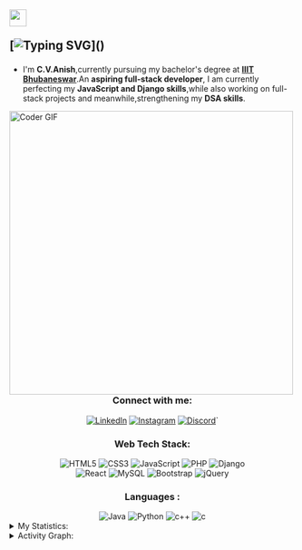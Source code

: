 <h2 align="left">

   <img src="https://raw.githubusercontent.com/MartinHeinz/MartinHeinz/master/wave.gif" width="30px" height="30px" /> 

   [![Typing SVG](https://readme-typing-svg.herokuapp.com/?lines=Hello+There!!;I+am+C.V.Anish.;Welcome+to+my+Github.;Code+is+like+humour!!;It's+bad,+when+you+explain+it+🤣;)]()
</h2>

- I'm <b>C.V.Anish</b>,currently pursuing my bachelor's degree at **<a href="https://www.iiit-bh.ac.in/">IIIT Bhubaneswar</a>**.An **aspiring full-stack developer**, I am currently perfecting my **JavaScript and Django skills**,while also working on full-stack projects and meanwhile,strengthening my **DSA skills**.


<img src="https://media0.giphy.com/media/RbDKaczqWovIugyJmW/giphy.gif?cid=ecf05e47pxhoi4bdycwe8ukiqhc8v9zbghmxz2ue5f1zz0bf&rid=giphy.gif&ct=g" alt="Coder GIF" width="500" align="left">


<h3 align="center">Connect with me:</h3>
<div align="center">
  <a href="https://www.linkedin.com/in/c-v-anish-aa0764220/"><img alt="LinkedIn" src="https://img.shields.io/badge/linkedin-%230077B5.svg?style=for-the-badge&logo=linkedin&logoColor=white"/></a>
   <a href="https://www.instagram.com/_.cvanish._"><img alt="Instagram" src="https://img.shields.io/badge/Instagram-E4405F?style=for-the-badge&logo=instagram&logoColor=white"/></a>
  <a href="https://discordapp.com/users/C.V.ANISH#7535"><img alt="Discord" src="https://img.shields.io/badge/Discord-7289DA?style=for-the-badge&logo=discord&logoColor=white"/></a>`
  </div>
  
<h3 align="center">Web Tech Stack:</h3>
<div align="center">
  <img alt="HTML5" src="https://img.shields.io/badge/html5-%23E34F26.svg?style=for-the-badge&logo=html5&logoColor=white"/>
  <img alt="CSS3" src="https://img.shields.io/badge/css3-%231572B6.svg?style=for-the-badge&logo=css3&logoColor=white"/> 
  <img alt="JavaScript" src="https://img.shields.io/badge/javascript-%23323330.svg?style=for-the-badge&logo=javascript&logoColor=%23F7DF1E"/> 
  <img alt="PHP" src="https://img.shields.io/badge/php-%23777BB4.svg?style=for-the-badge&logo=php&logoColor=white"/>
  <img alt="Django" src="https://img.shields.io/badge/django-%2343853D.svg?style=for-the-badge&logo=django&logoColor=white"/>
  <br>
  <img alt="React" src="https://img.shields.io/badge/React-319795?style=for-the-badge&logo=react&logoColor=white"/>
  <img alt="MySQL" src="https://img.shields.io/badge/mysql-593D88?style=for-the-badge&logo=mysql&logoColor=white"/>
  <img alt="Bootstrap" src="https://img.shields.io/badge/Bootstrap-800080?style=for-the-badge&logo=bootstrap&logoColor=white"/>
  <img alt="jQuery" src="https://img.shields.io/badge/jQuery-f0f8ff?style=for-the-badge&logo=jQuery&logoColor=white"/>
</div>
  
<h3 align="center">Languages :</h3>
<div align="center">
  <img alt="Java" src="https://img.shields.io/badge/java-%23ED8B00.svg?style=for-the-badge&logo=java&logoColor=white"/>
  <img alt="Python" src="https://img.shields.io/badge/python-%2314354C.svg?style=for-the-badge&logo=python&logoColor=white"/>
  <img alt="c++" src="https://img.shields.io/badge/C%2B%2B-00599C?style=for-the-badge&logo=c%2B%2B&logoColor=white"/>
  <img alt="c" src="https://img.shields.io/badge/c-010101?&style=for-the-badge&logo=c&logoColor=white"/>
</div>


<details>
<summary>My Statistics:</summary>
<br>
<table>
  <tr>
    <td><img src="https://github-readme-stats.vercel.app/api?username=c-v-anish&show_icons=true&theme=dark&locale=en" alt="jigar-sable" /></td>
    <td><img src="https://github-readme-stats.vercel.app/api/top-langs?username=C-V-ANISH&show_icons=true&theme=dark&locale=en&layout=compact" alt="jigar-sable" /</td>
    <td><img src="https://github-readme-streak-stats.herokuapp.com/?user=C-V-Anish&theme=dark" alt="C-V-Anish" />
  </tr>
</table>
  </details>
  <details>
  <summary>Activity Graph:</summary>
  <a><img alt="C.V.Anish's Activity Graph" src="https://activity-graph.herokuapp.com/graph?username=C-V-Anish&bg_color=1F222E&color=F8D866&line=F85D7F&point=FFFFFF&hide_border=true" height="250px"/></a> 
  </details>

